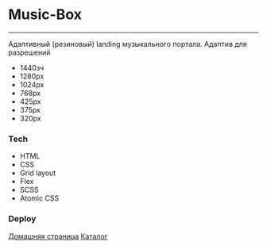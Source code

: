 # Music-Box
___
Адаптивный (резиновый) landing музыкального портала.
Адаптив для разрешений
* 1440зч
* 1280px
* 1024px
* 768px
* 425px
* 375px
* 320px

### Tech

* HTML
* CSS
* Grid layout
* Flex
* SCSS
* Atomic CSS


### Deploy
[Домашняя страница](https://turetskayairina.github.io/layout-designer-project-lvl2/index.html)
[Каталог](https://turetskayairina.github.io/layout-designer-project-lvl2/catalog.html)


